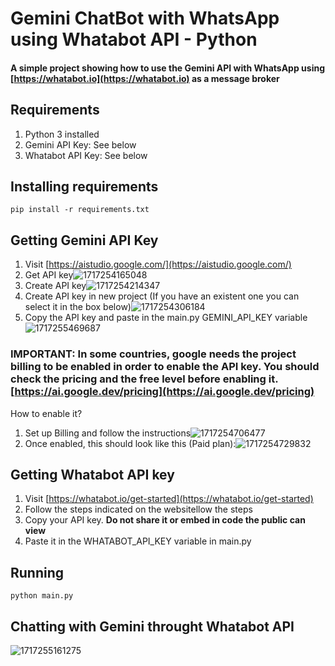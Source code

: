 # Gemini ChatBot with WhatsApp using Whatabot API - Python

#### A simple project showing how to use the Gemini API with WhatsApp using [https://whatabot.io](https://whatabot.io) as a message broker

## Requirements

1. Python 3 installed
2. Gemini API Key: See below
3. Whatabot API Key: See below

## Installing requirements

```shell
pip install -r requirements.txt
```

## Getting Gemini API Key

1. Visit [https://aistudio.google.com/](https://aistudio.google.com/)
2. Get API key![1717254165048](images/gemini_create_api_key.png)
3. Create API key![1717254214347](images/gemini_create_api_key_step_2.png)
4. Create API key in new project (If you have an existent one you can select it in the box below)![1717254306184](images/gemini_create_api_key_step_3.png)
5. Copy the API key and paste in the main.py GEMINI_API_KEY variable![1717255469687](images/gemini_create_api_key_step_4.png)

### **IMPORTANT: In some countries, google needs the project billing to be enabled in order to enable the API key. You should check the pricing and the free level before enabling it. [https://ai.google.dev/pricing](https://ai.google.dev/pricing)**

How to enable it?

1. Set up Billing and follow the instructions![1717254706477](images/gemini_create_api_key_step_5.png)
2. Once enabled, this should look like this (Paid plan):![1717254729832](images/gemini_create_api_key_step_6.png)

## Getting Whatabot API key

1. Visit [https://whatabot.io/get-started](https://whatabot.io/get-started)
2. Follow the steps indicated on the websitellow the steps
3. Copy your API key. **Do not share it or embed in code the public can view**
4. Paste it in the WHATABOT_API_KEY variable in main.py

## Running

```shell
python main.py
```

## Chatting with Gemini throught Whatabot API

![1717255161275](images/whatabot_api_whatsapp_gemini_conversation.jpg)

